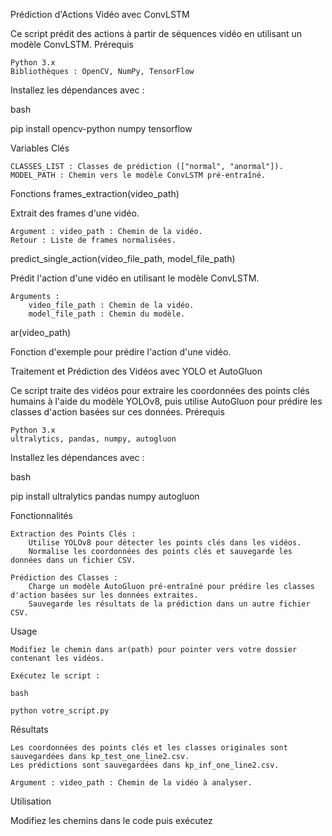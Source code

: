 Prédiction d'Actions Vidéo avec ConvLSTM

Ce script prédit des actions à partir de séquences vidéo en utilisant un modèle ConvLSTM.
Prérequis

    Python 3.x
    Bibliothèques : OpenCV, NumPy, TensorFlow

Installez les dépendances avec :

bash

pip install opencv-python numpy tensorflow

Variables Clés

    CLASSES_LIST : Classes de prédiction (["normal", "anormal"]).
    MODEL_PATH : Chemin vers le modèle ConvLSTM pré-entraîné.

Fonctions
frames_extraction(video_path)

Extrait des frames d'une vidéo.

    Argument : video_path : Chemin de la vidéo.
    Retour : Liste de frames normalisées.

predict_single_action(video_file_path, model_file_path)

Prédit l'action d'une vidéo en utilisant le modèle ConvLSTM.

    Arguments :
        video_file_path : Chemin de la vidéo.
        model_file_path : Chemin du modèle.

ar(video_path)

Fonction d'exemple pour prédire l'action d'une vidéo.

Traitement et Prédiction des Vidéos avec YOLO et AutoGluon

Ce script traite des vidéos pour extraire les coordonnées des points clés humains à l'aide du modèle YOLOv8, puis utilise AutoGluon pour prédire les classes d'action basées sur ces données.
Prérequis

    Python 3.x
    ultralytics, pandas, numpy, autogluon

Installez les dépendances avec :

bash

pip install ultralytics pandas numpy autogluon

Fonctionnalités

    Extraction des Points Clés :
        Utilise YOLOv8 pour détecter les points clés dans les vidéos.
        Normalise les coordonnées des points clés et sauvegarde les données dans un fichier CSV.

    Prédiction des Classes :
        Charge un modèle AutoGluon pré-entraîné pour prédire les classes d'action basées sur les données extraites.
        Sauvegarde les résultats de la prédiction dans un autre fichier CSV.

Usage

    Modifiez le chemin dans ar(path) pour pointer vers votre dossier contenant les vidéos.

    Exécutez le script :

    bash

    python votre_script.py


Résultats

    Les coordonnées des points clés et les classes originales sont sauvegardées dans kp_test_one_line2.csv.
    Les prédictions sont sauvegardées dans kp_inf_one_line2.csv.

    Argument : video_path : Chemin de la vidéo à analyser.

Utilisation

Modifiez les chemins dans le code puis exécutez 


